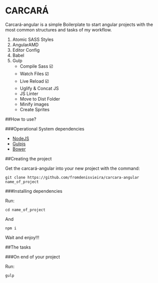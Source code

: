 # CARCARÁ

Carcará-angular is a simple Boilerplate to start angular projects with the most common structures and tasks of my workflow.

1. Atomic SASS Styles
2. AngularAMD
3. Editor Config
4. Babel
4. Gulp
   * Compile Sass :ballot_box_with_check:
   * Watch Files :ballot_box_with_check:
   * Live Reload :ballot_box_with_check:
   * Uglify & Concat JS
   * JS Linter
   * Move to Dist Folder 
   * Minify images
   * Create Sprites

##How to use?

###Operational System dependencies

- [NodeJS](http://nodejs.org/)
- [Gulpjs](http://gulpjs.com/)
- [Bower](http://bower.io/)

##Creating the project

Get the carcará-angular into your new project with the command:

```
git clone https://github.com/fromdenisvieira/carcara-angular name_of_project
```

###Installing dependencies

Run:

```
cd name_of_project
```

And

```
npm i
```

Wait and enjoy!!!

##The tasks

###On end of your project

Run:

```
gulp
```

<!--Simple, not?-->

<!--###To development-->

<!--Run-->

<!--```-->
<!--Gulp server-->
<!--```-->

<!--And work normally... When finish your work the `dist` folder already exists and is solemnly send to production!-->
